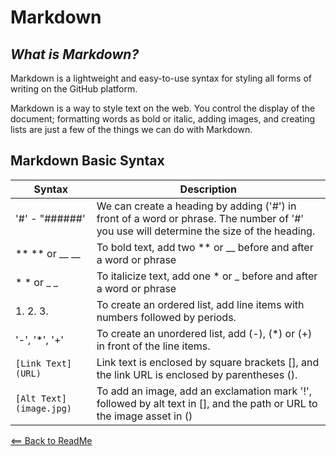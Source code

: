 # Markdown

## _What is Markdown?_
Markdown is a lightweight and easy-to-use syntax for styling all forms of writing on the GitHub platform.

Markdown is a way to style text on the web. You control the display of the document; formatting words as bold or italic, adding images, and creating lists are just a few of the things we can do with Markdown. 

## Markdown Basic Syntax
  

|  Syntax         | Description |
|-----------------|-------------|
| '#' - "######'  |We can create a heading by adding ('#') in front of a word or phrase. The number of '#' you use will determine the size of the heading.|
| ** ** or __ __  | To bold text, add two ** or __ before and after a word or phrase  |
| * * or _ _  | To italicize text, add one * or _ before and after a word or phrase  |
| 1.   2.    3.  | To create an ordered list, add line items with numbers followed by periods. |
|'-', '*', '+' | To create an unordered list, add (-), (*) or (+) in front of the line items. |
|`[Link Text](URL)`|Link text is enclosed by square brackets [], and the link URL is enclosed by parentheses ().|
|`[Alt Text](image.jpg)`|To add an image, add an exclamation mark '!', followed by alt text in [], and the path or URL to the image asset in ()|. 

[<== Back to ReadMe](README.md)
  





